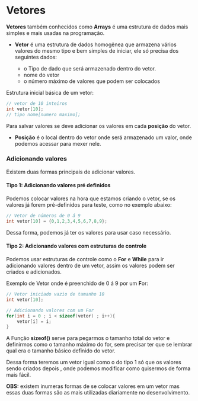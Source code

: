 # Vetores

**Vetores** também conhecidos como **Arrays** é uma estrutura de dados mais simples e mais usadas na programação.

* **Vetor** é uma estrutura de dados homogênea que armazena vários valores do mesmo tipo e bem simples de iniciar, ele só precisa dos seguintes dados:

  * o Tipo de dado que será armazenado dentro do vetor.
  * nome do vetor
  * o número máximo de valores que podem ser colocados

Estrutura inicial básica de um vetor:

```c
// vetor de 10 inteiros
int vetor[10]; 
// tipo nome[numero maximo];
```

Para salvar valores se deve adicionar os valores em cada **posição** do vetor.

* **Posição** é o local dentro do vetor onde será armazenado um valor, onde podemos acessar para mexer nele.

### Adicionando valores 

Existem duas formas principais de adicionar valores.

#### Tipo 1: Adicionando valores pré definidos

Podemos colocar valores na hora que estamos criando o vetor, se os valores já forem pré-definidos para teste, como no exemplo abaixo:

```c
// Vetor de números de 0 á 9
int vetor[10] = {0,1,2,3,4,5,6,7,8,9};
```

Dessa forma, podemos já ter os valores para usar caso necessário.

#### Tipo 2: Adicionando valores com estruturas de controle

Podemos usar estruturas de controle como o **For** e **While** para ir adicionando valores dentro de um vetor, assim os valores podem ser criados e adicionados.

Exemplo de Vetor onde é preenchido de 0 á 9 por um **F**or:

```c
// Vetor iniciado vazio de tamanho 10
int vetor[10];

// Adicionando valores com um For
for(int i = 0 ; i < sizeof(vetor) ; i++){
    vetor[i] = i;
}
```

 A Função **sizeof\(\)** serve para pegarmos o tamanho total do vetor e definirmos como o tamanho máximo do for, sem precisar ter que se lembrar qual era o tamanho básico definido do vetor.

Dessa forma teremos um vetor igual como o do tipo 1 só que os valores sendo criados depois , onde podemos modificar como quisermos de forma mais fácil.

**OBS:** existem inumeras formas de se colocar valores em um vetor mas essas duas formas são as mais utilizadas diariamente no desenvolvimento.

